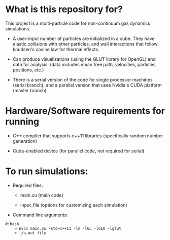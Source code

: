 # What is this repository for? 

This project is a multi-particle code for non-continuum gas dynamics simulations. 

* A user-input number of particles are initialized in a cube. 
They have elastic collisions with other particles, and wall interactions that 
follow knudsen's cosine law for thermal effects. 

* Can produce visualizations (using the GLUT library for OpenGL) and data for analysis. 
(data includes mean free path, velocities, particles positions, etc.)

* There is a serial version of the code for single processor machines (serial branch), 
and a parallel version that uses Nvidia's CUDA platform (master branch). 

# Hardware/Software requirements for running 

* C++ compiler that supports c++11 libraries (specifically random number generation)

* Cuda-enabled device (for parallel code, not required for serial)

# To run simulations:
* Required files: 

    * main.cu (main code)

    * input_file (options for customizing each simulation)

* Command line arguments: 
```
#!bash
    > nvcc main.cu -std=c++11 -lm -lGL -lGLU -lglut
    > ./a.out file
```
